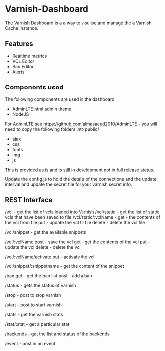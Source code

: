 Varnish-Dashboard
=================

The Varnish Dashboard is a a way to visulise and manage the a Varnish Cache instance.

<h2>Features</h2>
<ul>
<li>Realtime metrics</li>
<li>VCL Editor</li>
<li>Ban Editor</li>
<li>Alerts</li>
</ul>

<h2>Components used</h2>
The following components are used in the dashboard
<ul>
<li>AdminLTE html admin theme</li>
<li>NodeJS</li>
</ul>

For AdminLTE see https://github.com/almasaeed2010/AdminLTE - you will need to copy the following folders into public/
<ul>
	<li>ajax</li>
	<li>css</li>
	<li>fonts</li>
	<li>img</li>
	<li>js</li>
</ul>

This is provided as is and is still in development not in full release status.

Update the config.js to hold the details of the connections and the update interval and update the secret file for your varnish secret info.

<h2>REST Interface</h2>
/vcl - get the list of vcls loaded into Varnish
/vcl/static - get the list of static vcls that have been saved to file
/vcl/static/:vclName -
get - the contents of the vcl from file
put - update the vcl to file
delete - delete the vcl file

/vcl/snippet - get the available snippets

/vcl/:vclName
post - save the vcl
get - get the contents of the vcl
put - update the vcl
delete - delete the vcl

/vcl/:vclName/activate
put - activate the vcl

/vcl/snippet/:snippetname - get the content of the snippet

/ban
get - get the ban list
post - add a ban

/status - gets the status of varnish

/stop - post to stop varnish

/start - post to start varnish

/stats - get the varnish stats

/stat/:stat - get a particular stat

/backends - get the list and status of the backends

/event - post in an event